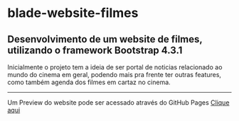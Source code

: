 # blade-website-filmes
Desenvolvimento de um website de filmes, utilizando o framework Bootstrap 4.3.1
---

Inicialmente o projeto tem a ideia de ser portal de noticias relacionado ao mundo do cinema em geral, podendo mais pra frente ter outras features, como também agenda dos filmes em cartaz no cinema.

---

Um Preview do website pode ser acessado através do GitHub Pages [Clique aqui](https://makampos.github.io/blade-website-filmes/)
